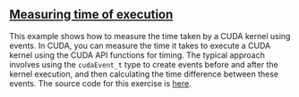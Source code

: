 ## [Measuring time of execution](#intro)
This example shows how to measure the time taken by a CUDA kernel using events. 
In CUDA, you can measure the time it takes to execute a CUDA kernel using the CUDA API functions for timing. The typical approach involves using the `cudaEvent_t` type to create events before and after the kernel execution, and then calculating the time difference between these events. The source code for this exercise is [here](./timing.cu).